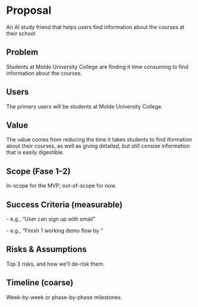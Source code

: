 # Proposal
An AI study friend that helps users find information about the courses at their school

## Problem

Students at Molde University College are finding it time consuming to find information about the courses.


## Users

The primary users will be students at Molde University College.



## Value

The value comes from reducing the time it takes students to find iformation about their courses, as well as giving detailed, but still consise information that is easily digestible. 



## Scope (Fase 1–2)

In-scope for the MVP; out-of-scope for now.



## Success Criteria (measurable)

\- e.g., “User can sign up with email”

\- e.g., “Finish 1 working demo flow by <date>”



## Risks \& Assumptions

Top 3 risks, and how we’ll de-risk them.



## Timeline (coarse)

Week-by-week or phase-by-phase milestones.



